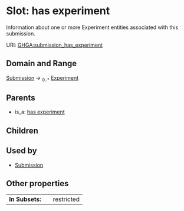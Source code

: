 
# Slot: has experiment


Information about one or more Experiment entities associated with this submission.

URI: [GHGA:submission_has_experiment](https://w3id.org/GHGA/submission_has_experiment)


## Domain and Range

[Submission](Submission.md) &#8594;  <sub>0..\*</sub> [Experiment](Experiment.md)

## Parents

 *  is_a: [has experiment](has_experiment.md)

## Children


## Used by

 * [Submission](Submission.md)

## Other properties

|  |  |  |
| --- | --- | --- |
| **In Subsets:** | | restricted |

